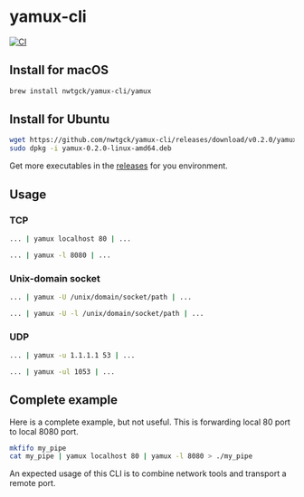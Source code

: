 # yamux-cli
[![CI](https://github.com/nwtgck/yamux-cli/actions/workflows/ci.yml/badge.svg)](https://github.com/nwtgck/yamux-cli/actions/workflows/ci.yml)

## Install for macOS

```bash
brew install nwtgck/yamux-cli/yamux
```

## Install for Ubuntu

```bash
wget https://github.com/nwtgck/yamux-cli/releases/download/v0.2.0/yamux-0.2.0-linux-amd64.deb
sudo dpkg -i yamux-0.2.0-linux-amd64.deb
```

Get more executables in the [releases](https://github.com/nwtgck/yamux-cli/releases) for you environment.

## Usage

### TCP

```bash
... | yamux localhost 80 | ...
```

```bash
... | yamux -l 8080 | ...
```

### Unix-domain socket

```bash
... | yamux -U /unix/domain/socket/path | ...
```

```bash
... | yamux -U -l /unix/domain/socket/path | ...
```

### UDP

```bash
... | yamux -u 1.1.1.1 53 | ...
```

```bash
... | yamux -ul 1053 | ...
```

## Complete example
Here is a complete example, but not useful. This is forwarding local 80 port to local 8080 port.

```bash
mkfifo my_pipe
cat my_pipe | yamux localhost 80 | yamux -l 8080 > ./my_pipe 
```

An expected usage of this CLI is to combine network tools and transport a remote port.

